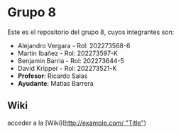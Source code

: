 # Grupo 8
Este es el repositorio del grupo 8, cuyos integrantes son:
- Alejandro Vergara - Rol: 202273568-6
- Martin Ibañez - Rol: 202273597-K
- Benjamin Barria - Rol: 202273644-5 
- David Kripper - Rol: 202273521-K
- **Profesor**: Ricardo Salas
- **Ayudante**: Matias Barrera

## Wiki 
acceder a la [Wiki]([http://example.com/ "Title"](https://github.com/Koffy04/GRUPO1-2024-PROYINF/wiki))
